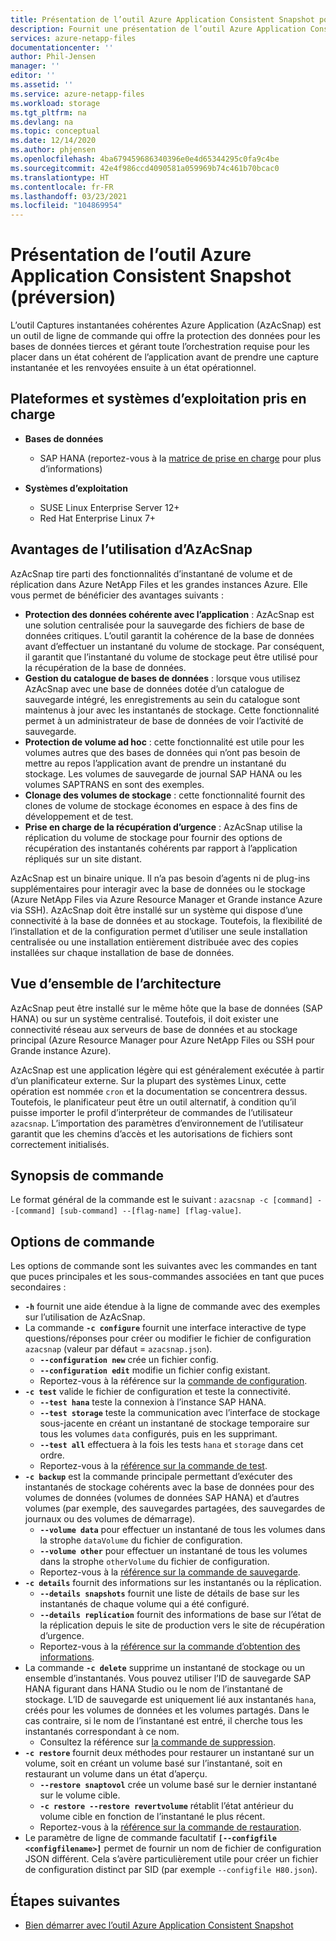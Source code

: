 ```yaml
---
title: Présentation de l’outil Azure Application Consistent Snapshot pour Azure NetApp Files | Microsoft Docs
description: Fournit une présentation de l’outil Azure Application Consistent Snapshot avec Azure NetApp Files.
services: azure-netapp-files
documentationcenter: ''
author: Phil-Jensen
manager: ''
editor: ''
ms.assetid: ''
ms.service: azure-netapp-files
ms.workload: storage
ms.tgt_pltfrm: na
ms.devlang: na
ms.topic: conceptual
ms.date: 12/14/2020
ms.author: phjensen
ms.openlocfilehash: 4ba679459686340396e0e4d65344295c0fa9c4be
ms.sourcegitcommit: 42e4f986ccd4090581a059969b74c461b70bcac0
ms.translationtype: HT
ms.contentlocale: fr-FR
ms.lasthandoff: 03/23/2021
ms.locfileid: "104869954"
---
```

# <a name="what-is-azure-application-consistent-snapshot-tool-preview"></a>Présentation de l’outil Azure Application Consistent Snapshot (préversion)

L’outil Captures instantanées cohérentes Azure Application (AzAcSnap) est un outil de ligne de commande qui offre la protection des données pour les bases de données tierces et gérant toute l’orchestration requise pour les placer dans un état cohérent de l’application avant de prendre une capture instantanée et les renvoyées ensuite à un état opérationnel.

## <a name="supported-platforms-and-os"></a>Plateformes et systèmes d’exploitation pris en charge

- **Bases de données**
  - SAP HANA (reportez-vous à la [matrice de prise en charge](azacsnap-get-started.md#snapshot-support-matrix-from-sap) pour plus d’informations)

- **Systèmes d’exploitation**
  - SUSE Linux Enterprise Server 12+
  - Red Hat Enterprise Linux 7+

## <a name="benefits-of-using-azacsnap"></a>Avantages de l’utilisation d’AzAcSnap

AzAcSnap tire parti des fonctionnalités d’instantané de volume et de réplication dans Azure NetApp Files et les grandes instances Azure.  Elle vous permet de bénéficier des avantages suivants :

- **Protection des données cohérente avec l’application** : AzAcSnap est une solution centralisée pour la sauvegarde des fichiers de base de données critiques. L’outil garantit la cohérence de la base de données avant d’effectuer un instantané du volume de stockage. Par conséquent, il garantit que l’instantané du volume de stockage peut être utilisé pour la récupération de la base de données.
- **Gestion du catalogue de bases de données** : lorsque vous utilisez AzAcSnap avec une base de données dotée d’un catalogue de sauvegarde intégré, les enregistrements au sein du catalogue sont maintenus à jour avec les instantanés de stockage.  Cette fonctionnalité permet à un administrateur de base de données de voir l’activité de sauvegarde.
- **Protection de volume ad hoc** : cette fonctionnalité est utile pour les volumes autres que des bases de données qui n’ont pas besoin de mettre au repos l’application avant de prendre un instantané du stockage.  Les volumes de sauvegarde de journal SAP HANA ou les volumes SAPTRANS en sont des exemples.
- **Clonage des volumes de stockage** : cette fonctionnalité fournit des clones de volume de stockage économes en espace à des fins de développement et de test.
- **Prise en charge de la récupération d’urgence** : AzAcSnap utilise la réplication du volume de stockage pour fournir des options de récupération des instantanés cohérents par rapport à l’application répliqués sur un site distant.

AzAcSnap est un binaire unique.  Il n’a pas besoin d’agents ni de plug-ins supplémentaires pour interagir avec la base de données ou le stockage (Azure NetApp Files via Azure Resource Manager et Grande instance Azure via SSH).  AzAcSnap doit être installé sur un système qui dispose d’une connectivité à la base de données et au stockage.  Toutefois, la flexibilité de l’installation et de la configuration permet d’utiliser une seule installation centralisée ou une installation entièrement distribuée avec des copies installées sur chaque installation de base de données.

## <a name="architecture-overview"></a>Vue d’ensemble de l’architecture

AzAcSnap peut être installé sur le même hôte que la base de données (SAP HANA) ou sur un système centralisé.  Toutefois, il doit exister une connectivité réseau aux serveurs de base de données et au stockage principal (Azure Resource Manager pour Azure NetApp Files ou SSH pour Grande instance Azure).

AzAcSnap est une application légère qui est généralement exécutée à partir d’un planificateur externe.  Sur la plupart des systèmes Linux, cette opération est nommée `cron` et la documentation se concentrera dessus.  Toutefois, le planificateur peut être un outil alternatif, à condition qu’il puisse importer le profil d’interpréteur de commandes de l’utilisateur `azacsnap`.  L’importation des paramètres d’environnement de l’utilisateur garantit que les chemins d’accès et les autorisations de fichiers sont correctement initialisés.

## <a name="command-synopsis"></a>Synopsis de commande

Le format général de la commande est le suivant : `azacsnap -c [command] --[command] [sub-command] --[flag-name] [flag-value]`.

## <a name="command-options"></a>Options de commande

Les options de commande sont les suivantes avec les commandes en tant que puces principales et les sous-commandes associées en tant que puces secondaires :

- **`-h`** fournit une aide étendue à la ligne de commande avec des exemples sur l’utilisation de AzAcSnap.
- La commande **`-c configure`** fournit une interface interactive de type questions/réponses pour créer ou modifier le fichier de configuration `azacsnap` (valeur par défaut = `azacsnap.json`).
  - **`--configuration new`** crée un fichier config.
  - **`--configuration edit`** modifie un fichier config existant.
  - Reportez-vous à la référence sur la [commande de configuration](azacsnap-cmd-ref-configure.md).
- **`-c test`** valide le fichier de configuration et teste la connectivité.
  - **`--test hana`** teste la connexion à l’instance SAP HANA.
  - **`--test storage`** teste la communication avec l’interface de stockage sous-jacente en créant un instantané de stockage temporaire sur tous les volumes `data` configurés, puis en les supprimant.
  - **`--test all`** effectuera à la fois les tests `hana` et `storage` dans cet ordre.
  - Reportez-vous à la [référence sur la commande de test](azacsnap-cmd-ref-test.md).
- **`-c backup`** est la commande principale permettant d’exécuter des instantanés de stockage cohérents avec la base de données pour des volumes de données (volumes de données SAP HANA) et d’autres volumes (par exemple, des sauvegardes partagées, des sauvegardes de journaux ou des volumes de démarrage).
  - **`--volume data`** pour effectuer un instantané de tous les volumes dans la strophe `dataVolume` du fichier de configuration.
  - **`--volume other`** pour effectuer un instantané de tous les volumes dans la strophe `otherVolume` du fichier de configuration.
  - Reportez-vous à la [référence sur la commande de sauvegarde](azacsnap-cmd-ref-backup.md).
- **`-c details`** fournit des informations sur les instantanés ou la réplication.
  - **`--details snapshots`** fournit une liste de détails de base sur les instantanés de chaque volume qui a été configuré.
  - **`--details replication`** fournit des informations de base sur l’état de la réplication depuis le site de production vers le site de récupération d’urgence.
  - Reportez-vous à la [référence sur la commande d’obtention des informations](azacsnap-cmd-ref-details.md).
- La commande **`-c delete`** supprime un instantané de stockage ou un ensemble d’instantanés. Vous pouvez utiliser l’ID de sauvegarde SAP HANA figurant dans HANA Studio ou le nom de l’instantané de stockage. L’ID de sauvegarde est uniquement lié aux instantanés `hana`, créés pour les volumes de données et les volumes partagés. Dans le cas contraire, si le nom de l’instantané est entré, il cherche tous les instantanés correspondant à ce nom.
  - Consultez la référence sur [la commande de suppression](azacsnap-cmd-ref-delete.md).
- **`-c restore`** fournit deux méthodes pour restaurer un instantané sur un volume, soit en créant un volume basé sur l’instantané, soit en restaurant un volume dans un état d’aperçu.
  - **`--restore snaptovol`** crée un volume basé sur le dernier instantané sur le volume cible.
  - **`-c restore --restore revertvolume`** rétablit l’état antérieur du volume cible en fonction de l’instantané le plus récent.
  - Reportez-vous à la [référence sur la commande de restauration](azacsnap-cmd-ref-restore.md).
- Le paramètre de ligne de commande facultatif **`[--configfile <configfilename>]`** permet de fournir un nom de fichier de configuration JSON différent.  Cela s’avère particulièrement utile pour créer un fichier de configuration distinct par SID (par exemple `--configfile H80.json`).

## <a name="next-steps"></a>Étapes suivantes

- [Bien démarrer avec l’outil Azure Application Consistent Snapshot](azacsnap-get-started.md)
